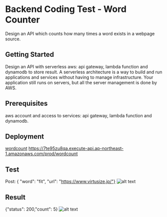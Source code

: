# Backend Coding Test - Word Counter
Design an API which counts how many times a word exists in a webpage 
source.
## Getting Started
Design an API with serverless aws: api gateway, lambda function and dynamodb to store result.
A serverless architecture is a way to build and run applications and services without having to manage infrastructure. Your application still runs on servers, but all the server management is done by AWS.
## Prerequisites
aws account and access to services: api gateway, lambda function and dynamodb.
## Deployment
[wordcount](https://7te95zu8qa.execute-api.ap-northeast-1.amazonaws.com/prod/wordcount) 
https://7te95zu8qa.execute-api.ap-northeast-1.amazonaws.com/prod/wordcount
## Test
Post: { "word": "fit", "url": "https://www.virtusize.jp/"}
![alt text](https://image.noelshack.com/fichiers/2019/11/7/1552852462-screen.png)
## Result
{"status": 200,"count": 5} 
![alt text](https://image.noelshack.com/fichiers/2019/11/7/1552852581-screen4.png)
